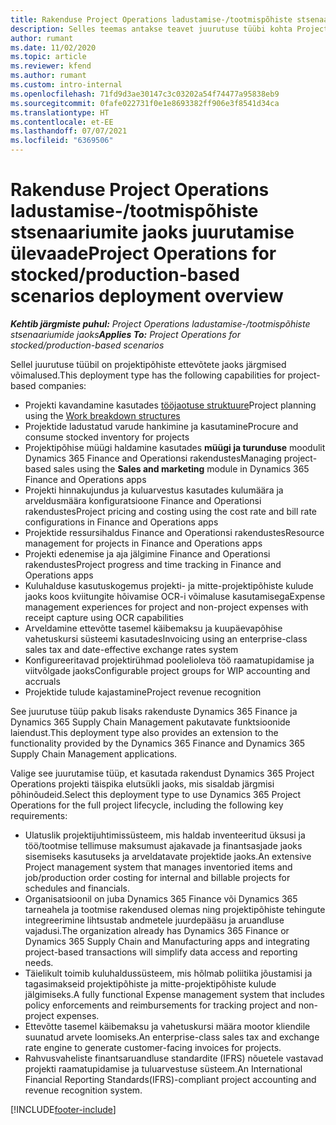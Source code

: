 ```yaml
---
title: Rakenduse Project Operations ladustamise-/tootmispõhiste stsenaariumite jaoks juurutamise ülevaade
description: Selles teemas antakse teavet juurutuse tüübi kohta Project Operationsi ladustamise-/tootmispõhistes stsenaariumides.
author: rumant
ms.date: 11/02/2020
ms.topic: article
ms.reviewer: kfend
ms.author: rumant
ms.custom: intro-internal
ms.openlocfilehash: 71fd9d3ae30147c3c03202a54f74477a95838eb9
ms.sourcegitcommit: 0fafe022731f0e1e8693382ff906e3f8541d34ca
ms.translationtype: HT
ms.contentlocale: et-EE
ms.lasthandoff: 07/07/2021
ms.locfileid: "6369506"
---
```

# <a name="project-operations-for-stockedproduction-based-scenarios-deployment-overview"></a><span data-ttu-id="fe238-103">Rakenduse Project Operations ladustamise-/tootmispõhiste stsenaariumite jaoks juurutamise ülevaade</span><span class="sxs-lookup"><span data-stu-id="fe238-103">Project Operations for stocked/production-based scenarios deployment overview</span></span>

<span data-ttu-id="fe238-104">_**Kehtib järgmiste puhul:** Project Operations ladustamise-/tootmispõhiste stsenaariumide jaoks_</span><span class="sxs-lookup"><span data-stu-id="fe238-104">_**Applies To:** Project Operations for stocked/production-based scenarios_</span></span>


<span data-ttu-id="fe238-105">Sellel juurutuse tüübil on projektipõhiste ettevõtete jaoks järgmised võimalused.</span><span class="sxs-lookup"><span data-stu-id="fe238-105">This deployment type has the following capabilities for project-based companies:</span></span>

- <span data-ttu-id="fe238-106">Projekti kavandamine kasutades [tööjaotuse struktuure](work-breakdown-structures.md)</span><span class="sxs-lookup"><span data-stu-id="fe238-106">Project planning using the [Work breakdown structures](work-breakdown-structures.md)</span></span>
- <span data-ttu-id="fe238-107">Projektide ladustatud varude hankimine ja kasutamine</span><span class="sxs-lookup"><span data-stu-id="fe238-107">Procure and consume stocked inventory for projects</span></span>
- <span data-ttu-id="fe238-108">Projektipõhise müügi haldamine kasutades **müügi ja turunduse** moodulit Dynamics 365 Finance and Operationsi rakendustes</span><span class="sxs-lookup"><span data-stu-id="fe238-108">Managing project-based sales using the **Sales and marketing** module in Dynamics 365 Finance and Operations apps</span></span>
- <span data-ttu-id="fe238-109">Projekti hinnakujundus ja kuluarvestus kasutades kulumäära ja arveldusmäära konfiguratsioone Finance and Operationsi rakendustes</span><span class="sxs-lookup"><span data-stu-id="fe238-109">Project pricing and costing using the cost rate and bill rate configurations in Finance and Operations apps</span></span>
- <span data-ttu-id="fe238-110">Projektide ressursihaldus Finance and Operationsi rakendustes</span><span class="sxs-lookup"><span data-stu-id="fe238-110">Resource management for projects in Finance and Operations apps</span></span>
- <span data-ttu-id="fe238-111">Projekti edenemise ja aja jälgimine Finance and Operationsi rakendustes</span><span class="sxs-lookup"><span data-stu-id="fe238-111">Project progress and time tracking in Finance and Operations apps</span></span>
- <span data-ttu-id="fe238-112">Kuluhalduse kasutuskogemus projekti- ja mitte-projektipõhiste kulude jaoks koos kviitungite hõivamise OCR-i võimaluse kasutamisega</span><span class="sxs-lookup"><span data-stu-id="fe238-112">Expense management experiences for project and non-project expenses with receipt capture using OCR capabilities</span></span>
- <span data-ttu-id="fe238-113">Arveldamine ettevõtte tasemel käibemaksu ja kuupäevapõhise vahetuskursi süsteemi kasutades</span><span class="sxs-lookup"><span data-stu-id="fe238-113">Invoicing using an enterprise-class sales tax and date-effective exchange rates system</span></span>
- <span data-ttu-id="fe238-114">Konfigureeritavad projektirühmad poolelioleva töö raamatupidamise ja viitvõlgade jaoks</span><span class="sxs-lookup"><span data-stu-id="fe238-114">Configurable project groups for WIP accounting and accruals</span></span>
- <span data-ttu-id="fe238-115">Projektide tulude kajastamine</span><span class="sxs-lookup"><span data-stu-id="fe238-115">Project revenue recognition</span></span>

<span data-ttu-id="fe238-116">See juurutuse tüüp pakub lisaks rakenduste Dynamics 365 Finance ja Dynamics 365 Supply Chain Management pakutavate funktsioonide laiendust.</span><span class="sxs-lookup"><span data-stu-id="fe238-116">This deployment type also provides an extension to the functionality provided by the Dynamics 365 Finance and Dynamics 365 Supply Chain Management applications.</span></span>

<span data-ttu-id="fe238-117">Valige see juurutamise tüüp, et kasutada rakendust Dynamics 365 Project Operations projekti täispika elutsükli jaoks, mis sisaldab järgmisi põhinõudeid.</span><span class="sxs-lookup"><span data-stu-id="fe238-117">Select this deployment type to use Dynamics 365 Project Operations for the full project lifecycle, including the following key requirements:</span></span>

- <span data-ttu-id="fe238-118">Ulatuslik projektijuhtimissüsteem, mis haldab inventeeritud üksusi ja töö/tootmise tellimuse maksumust ajakavade ja finantsasjade jaoks sisemiseks kasutuseks ja arveldatavate projektide jaoks.</span><span class="sxs-lookup"><span data-stu-id="fe238-118">An extensive Project management system that manages inventoried items and job/production order costing for internal and billable projects for schedules and financials.</span></span>
- <span data-ttu-id="fe238-119">Organisatsioonil on juba Dynamics 365 Finance või Dynamics 365 tarneahela ja tootmise rakendused olemas ning projektipõhiste tehingute integreerimine lihtsustab andmetele juurdepääsu ja aruandluse vajadusi.</span><span class="sxs-lookup"><span data-stu-id="fe238-119">The organization already has Dynamics 365 Finance or Dynamics 365 Supply Chain and Manufacturing apps and integrating project-based transactions will simplify data access and reporting needs.</span></span>
- <span data-ttu-id="fe238-120">Täielikult toimib kuluhaldussüsteem, mis hõlmab poliitika jõustamisi ja tagasimakseid projektipõhiste ja mitte-projektipõhiste kulude jälgimiseks.</span><span class="sxs-lookup"><span data-stu-id="fe238-120">A fully functional Expense management system that includes policy enforcements and reimbursements for tracking project and non-project expenses.</span></span>
- <span data-ttu-id="fe238-121">Ettevõtte tasemel käibemaksu ja vahetuskursi määra mootor kliendile suunatud arvete loomiseks.</span><span class="sxs-lookup"><span data-stu-id="fe238-121">An enterprise-class sales tax and exchange rate engine to generate customer-facing invoices for projects.</span></span>
- <span data-ttu-id="fe238-122">Rahvusvaheliste finantsaruandluse standardite (IFRS) nõuetele vastavad projekti raamatupidamise ja tuluarvestuse süsteem.</span><span class="sxs-lookup"><span data-stu-id="fe238-122">An International Financial Reporting Standards(IFRS)-compliant project accounting and revenue recognition system.</span></span>



[!INCLUDE[footer-include](../includes/footer-banner.md)]